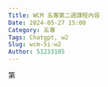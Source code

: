 ```yaml
---
Title: WCM 五專第二週課程內容
Date: 2024-05-27 15:00
Category: 五專
Tags: Chatgpt, w2
Slug: wcm-5i-w2
Author: 51233105
---
```


第

<!-- PELICAN_END_SUMMARY -->
